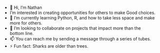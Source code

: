 - 👋 Hi, I’m Nathan
-  I’m interested in creating opportunities for others to make Good choices.
- 🌱 I’m currently learning Python, R, and how to take less space and make more for others. 
- 💞️ I’m looking to collaborate on projects that impact more than the bottom line.
- 📫 You can reach me by sending a message through a series of tubes.
- ⚡ Fun fact: Sharks are older than trees.

<!---
NCHeld/NCHeld is a ✨ special ✨ repository because its `README.md` (this file) appears on your GitHub profile.
You can click the Preview link to take a look at your changes.
--->
